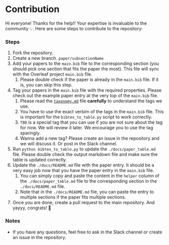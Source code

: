 # Contribution
Hi everyone! Thanks for the help!! Your expertise is invaluable to the community 💡. Here are some steps to contribute to the repository:

### Steps
1. Fork the repository.
2. Create a new branch. `paper/subsectionName`
3. Add your papers to the `main.bib` file to the corresponding section (you should pick one section that fits the paper the most). This file will sync with the Overleaf project `main.bib` file.
    1. Please double check if the paper is already in the `main.bib` file. If it is, you can skip this step.
4. Tag your papers in the `main.bib` file with the required properties. Please check out the example paper entry at the very top of the `main.bib` file.
    1. Please read the [`taxonomy.md`](./docs/taxonomy.md) file **carefully** to understand the tags we use.
    2. You have to use the exact verbim of the tags in the `main.bib` file. This is important for the `bibtex_to_table.py` script to work correctly.
    3. `TBD` is a special tag that you can use if you are not sure about the tag for now. We will review it later. We encourage you to use the tag sparingly.
    4. Wanna add a new tag? Please create an issue in the repository and we will discuss it. Or post in the Slack channel.
5. Run `python bibtex_to_table.py` to update the `./docs/paper_table.md` file. Please double check the output markdown file and make sure the table is updated correctly.
6. Update the `./docs/README.md` file with the paper entry. It should be a very easy job now that you have the paper entry in the `main.bib` file. 
    1. You can simply copy and paste the content in the `helper` column of the `./docs/paper_table.md` file to the corresponding section in the `./docs/README.md` file. 
    2. Note that in the `./docs/README.md` file, you can paste the entry to multiple sections if the paper fits multiple sections.
7. Once you are done, create a pull request to the main repository. And yayyy, congrats! 🎉


### Notes
- If you have any questions, feel free to ask in the Slack channel or create an issue in the repository.
